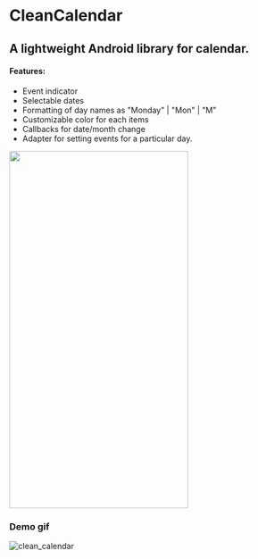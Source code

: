 # CleanCalendar

## A lightweight Android library for calendar.

#### Features:
 - Event indicator
 - Selectable dates
 - Formatting of day names as "Monday" | "Mon" | "M"
 - Customizable color for each items
 - Callbacks for date/month change
 - Adapter for setting events for a particular day.

<img src="https://user-images.githubusercontent.com/10809719/53012687-bab2c800-3469-11e9-9e01-0d13d404d854.png" width="320px" height="640px"/>

### Demo gif
![clean_calendar](https://user-images.githubusercontent.com/10809719/53012683-b8506e00-3469-11e9-8207-cf4a3c9d2f8a.gif)
